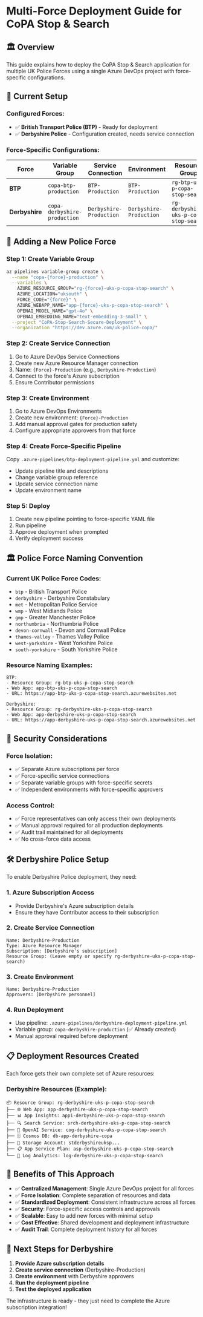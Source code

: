 # Multi-Force Deployment Guide for CoPA Stop & Search

## 🏛️ Overview
This guide explains how to deploy the CoPA Stop & Search application for multiple UK Police Forces using a single Azure DevOps project with force-specific configurations.

## 🎯 Current Setup

### Configured Forces:
- ✅ **British Transport Police (BTP)** - Ready for deployment
- ✅ **Derbyshire Police** - Configuration created, needs service connection

### Force-Specific Configurations:

| Force | Variable Group | Service Connection | Environment | Resource Group |
|-------|----------------|-------------------|-------------|----------------|
| **BTP** | `copa-btp-production` | `BTP-Production` | `BTP-Production` | `rg-btp-uks-p-copa-stop-search` |
| **Derbyshire** | `copa-derbyshire-production` | `Derbyshire-Production` | `Derbyshire-Production` | `rg-derbyshire-uks-p-copa-stop-search` |

## 🚀 Adding a New Police Force

### Step 1: Create Variable Group
```bash
az pipelines variable-group create \
  --name "copa-{force}-production" \
  --variables \
    AZURE_RESOURCE_GROUP="rg-{force}-uks-p-copa-stop-search" \
    AZURE_LOCATION="uksouth" \
    FORCE_CODE="{force}" \
    AZURE_WEBAPP_NAME="app-{force}-uks-p-copa-stop-search" \
    OPENAI_MODEL_NAME="gpt-4o" \
    OPENAI_EMBEDDING_NAME="text-embedding-3-small" \
  --project "CoPA-Stop-Search-Secure-Deployment" \
  --organization "https://dev.azure.com/uk-police-copa/"
```

### Step 2: Create Service Connection
1. Go to Azure DevOps Service Connections
2. Create new Azure Resource Manager connection
3. Name: `{Force}-Production` (e.g., `Derbyshire-Production`)
4. Connect to the force's Azure subscription
5. Ensure Contributor permissions

### Step 3: Create Environment
1. Go to Azure DevOps Environments
2. Create new environment: `{Force}-Production`
3. Add manual approval gates for production safety
4. Configure appropriate approvers from that force

### Step 4: Create Force-Specific Pipeline
Copy `.azure-pipelines/btp-deployment-pipeline.yml` and customize:
- Update pipeline title and descriptions
- Change variable group reference
- Update service connection name
- Update environment name

### Step 5: Deploy
1. Create new pipeline pointing to force-specific YAML file
2. Run pipeline
3. Approve deployment when prompted
4. Verify deployment success

## 🏛️ Police Force Naming Convention

### Current UK Police Force Codes:
- `btp` - British Transport Police
- `derbyshire` - Derbyshire Constabulary
- `met` - Metropolitan Police Service
- `wmp` - West Midlands Police
- `gmp` - Greater Manchester Police
- `northumbria` - Northumbria Police
- `devon-cornwall` - Devon and Cornwall Police
- `thames-valley` - Thames Valley Police
- `west-yorkshire` - West Yorkshire Police
- `south-yorkshire` - South Yorkshire Police

### Resource Naming Examples:
```
BTP:
- Resource Group: rg-btp-uks-p-copa-stop-search
- Web App: app-btp-uks-p-copa-stop-search
- URL: https://app-btp-uks-p-copa-stop-search.azurewebsites.net

Derbyshire:
- Resource Group: rg-derbyshire-uks-p-copa-stop-search  
- Web App: app-derbyshire-uks-p-copa-stop-search
- URL: https://app-derbyshire-uks-p-copa-stop-search.azurewebsites.net
```

## 🔐 Security Considerations

### Force Isolation:
- ✅ Separate Azure subscriptions per force
- ✅ Force-specific service connections
- ✅ Separate variable groups with force-specific secrets
- ✅ Independent environments with force-specific approvers

### Access Control:
- ✅ Force representatives can only access their own deployments
- ✅ Manual approval required for all production deployments
- ✅ Audit trail maintained for all deployments
- ✅ No cross-force data access

## 🛠️ Derbyshire Police Setup

To enable Derbyshire Police deployment, they need:

### 1. Azure Subscription Access
- Provide Derbyshire's Azure subscription details
- Ensure they have Contributor access to their subscription

### 2. Create Service Connection
```
Name: Derbyshire-Production
Type: Azure Resource Manager
Subscription: [Derbyshire's subscription]
Resource Group: (Leave empty or specify rg-derbyshire-uks-p-copa-stop-search)
```

### 3. Create Environment
```
Name: Derbyshire-Production
Approvers: [Derbyshire personnel]
```

### 4. Run Deployment
- Use pipeline: `.azure-pipelines/derbyshire-deployment-pipeline.yml`
- Variable group: `copa-derbyshire-production` (✅ Already created)
- Manual approval required before deployment

## 📋 Deployment Resources Created

Each force gets their own complete set of Azure resources:

### Derbyshire Resources (Example):
```
📦 Resource Group: rg-derbyshire-uks-p-copa-stop-search
├── 🌐 Web App: app-derbyshire-uks-p-copa-stop-search
├── 📊 App Insights: appi-derbyshire-uks-p-copa-stop-search  
├── 🔍 Search Service: srch-derbyshire-uks-p-copa-stop-search
├── 🤖 OpenAI Service: cog-derbyshire-uks-p-copa-stop-search
├── 🗄️ Cosmos DB: db-app-derbyshire-copa
├── 💾 Storage Account: stderbyshireuksp...
├── 📋 App Service Plan: asp-derbyshire-uks-p-copa-stop-search
└── 📝 Log Analytics: log-derbyshire-uks-p-copa-stop-search
```

## 🎉 Benefits of This Approach

- ✅ **Centralized Management**: Single Azure DevOps project for all forces
- ✅ **Force Isolation**: Complete separation of resources and data
- ✅ **Standardized Deployment**: Consistent infrastructure across all forces
- ✅ **Security**: Force-specific access controls and approvals
- ✅ **Scalable**: Easy to add new forces with minimal setup
- ✅ **Cost Effective**: Shared development and deployment infrastructure
- ✅ **Audit Trail**: Complete deployment history for all forces

## 🚀 Next Steps for Derbyshire

1. **Provide Azure subscription details**
2. **Create service connection** (Derbyshire-Production)
3. **Create environment** with Derbyshire approvers
4. **Run the deployment pipeline**
5. **Test the deployed application**

The infrastructure is ready - they just need to complete the Azure subscription integration!